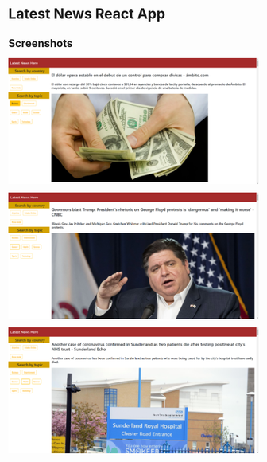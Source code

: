 # Latest News React App

## Screenshots

![Application Screenshot 1](./screenshots/example1.png)

![Application Screenshot 2](./screenshots/example2.png)

![Application Screenshot 3](./screenshots/example3.png)

